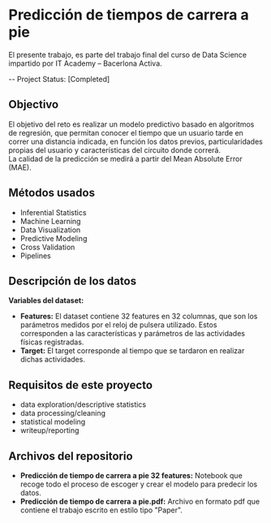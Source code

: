 # Predicción de tiempos de carrera a pie  

El presente trabajo, es parte del trabajo final del curso de Data Science impartido por IT Academy – Bacerlona Activa.  

-- Project Status: [Completed]  

## Objectivo  

El objetivo del reto es realizar un modelo predictivo basado en algoritmos de regresión, que permitan conocer el tiempo que un usuario tarde en correr una distancia indicada, en función los datos previos, particularidades propias del usuario y características del circuito donde correrá.  
La calidad de la predicción se medirá a partir del Mean Absolute Error (MAE).  

## Métodos usados  
- Inferential Statistics
- Machine Learning
- Data Visualization  
- Predictive Modeling
- Cross Validation
- Pipelines  
  
## Descripción de los datos  
**Variables del dataset:**  

- **Features:** El dataset contiene 32 features en 32 columnas, que son los parámetros medidos por el reloj de pulsera utilizado. Estos corresponden a las características y parámetros de las actividades físicas registradas.  
- **Target:** El target corresponde al tiempo que se tardaron en realizar dichas actividades.  

## Requisitos de este proyecto  

- data exploration/descriptive statistics
- data processing/cleaning
- statistical modeling
- writeup/reporting  

## Archivos del repositorio
- **Predicción de tiempo de carrera a pie 32 features:** Notebook que recoge todo el proceso de escoger y crear el modelo para predecir los datos.
- **Predicción de tiempo de carrera a pie.pdf:** Archivo en formato pdf que contiene el trabajo escrito en estilo tipo "Paper".

